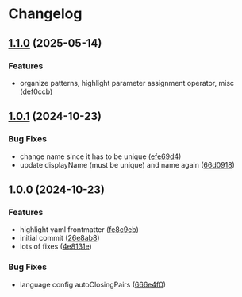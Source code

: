 # Changelog

## [1.1.0](https://github.com/uncenter/vscode-tera/compare/v1.0.1...v1.1.0) (2025-05-14)


### Features

* organize patterns, highlight parameter assignment operator, misc ([def0ccb](https://github.com/uncenter/vscode-tera/commit/def0ccb96c04d73db86ba9c02c010f44cfa7a7cf))

## [1.0.1](https://github.com/uncenter/vscode-tera/compare/v1.0.0...v1.0.1) (2024-10-23)


### Bug Fixes

* change name since it has to be unique ([efe69d4](https://github.com/uncenter/vscode-tera/commit/efe69d44176d66375e72a6b9072c5d619b5a4c7b))
* update displayName (must be unique) and name again ([66d0918](https://github.com/uncenter/vscode-tera/commit/66d0918597d95b49d2fde79757b73fbd220e28e4))

## 1.0.0 (2024-10-23)


### Features

* highlight yaml frontmatter ([fe8c9eb](https://github.com/uncenter/vscode-tera/commit/fe8c9eb6e65af6562f9f181f30f05961c4b11ede))
* initial commit ([26e8ab8](https://github.com/uncenter/vscode-tera/commit/26e8ab8a85aa9bda7d0b7dec12506353c2f75b20))
* lots of fixes ([4e8131e](https://github.com/uncenter/vscode-tera/commit/4e8131e2b022f9d9b39943abce71285d1df34f80))


### Bug Fixes

* language config autoClosingPairs ([666e4f0](https://github.com/uncenter/vscode-tera/commit/666e4f0bc7e1265b70f99250cbd0160c6ad9f902))
